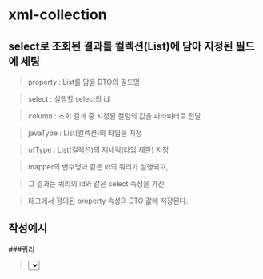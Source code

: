 # xml-collection

## select로 조회된 결과를 컬렉션(List)에 담아 지정된 필드에 세팅
			
 > property : List를 담을 DTO의 필드명
	
 > select : 실행할 select의 id
	
 > column : 조회 결과 중 지정된 컬럼의 값을 파라미터로 전달
	
 > javaType : List(컬렉션)의 타입을 지정
	
 > ofType : List(컬렉션)의 제네릭(타입 제한) 지정
		
	
 > mapper의 변수명과 같은 id의 쿼리가 실행되고, 
	
 > 그 결과는 쿼리의 id와 같은 select 속성을 가진 
	
 > <collection> 태그에서 정의된 property 속성의 DTO 값에 저장된다.

## 작성예시 

###쿼리

><select id="selectCommentList" resultType = "Comment">
>> 		SELECT LEVEL, C.* FROM
>>>			(SELECT COMMENT_NO, COMMENT_CONTENT,
>>>			    TO_CHAR(COMMENT_WRITE_DATE, 'YYYY"년" MM"월" DD"일" HH24"시" MI"분" SS"초"') COMMENT_WRITE_DATE,
>>>			    BOARD_NO, MEMBER_NO, MEMBER_NICKNAME, PROFILE_IMG, PARENT_COMMENT_NO, COMMENT_DEL_FL
>>>			FROM "COMMENT"
>>>			JOIN MEMBER USING(MEMBER_NO)
>>>			WHERE BOARD_NO = #{boardNo}) C
>>		WHERE COMMENT_DEL_FL = 'N'
>>		OR 0 != (SELECT COUNT(*) FROM "COMMENT" SUB
>>						WHERE SUB.PARENT_COMMENT_NO = C.COMMENT_NO
>>						AND COMMENT_DEL_FL = 'N')
>>		START WITH PARENT_COMMENT_NO IS NULL
>>		CONNECT BY PRIOR COMMENT_NO = PARENT_COMMENT_NO
>>		ORDER SIBLINGS BY COMMENT_NO
>	</select>

